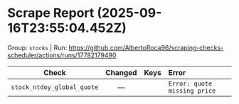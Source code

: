 # Scrape Report (2025-09-16T23:55:04.452Z)

Group: `stocks`  |  Run: https://github.com/AlbertoRoca96/scraping-checks-scheduler/actions/runs/17782179490

| Check | Changed | Keys | Error |
|---|:---:|:--|:--|
| `stock_ntdoy_global_quote` | — |  | `Error: quote missing price` |
